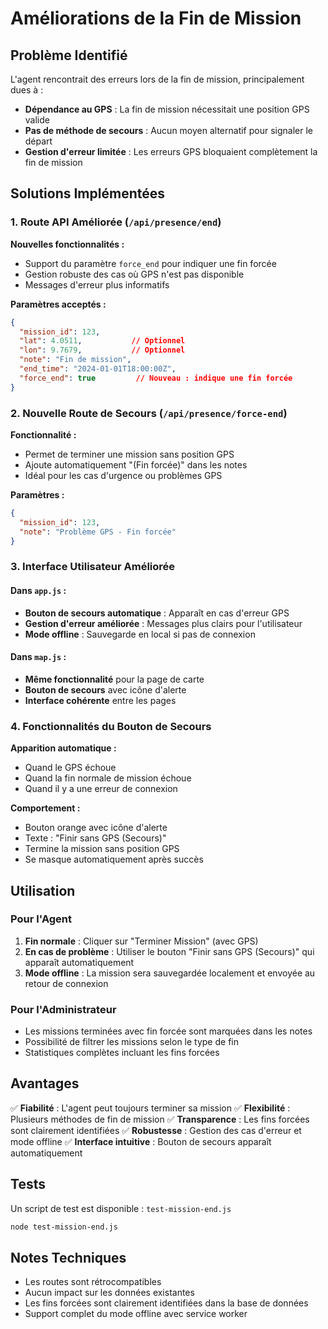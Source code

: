 # Améliorations de la Fin de Mission

## Problème Identifié

L'agent rencontrait des erreurs lors de la fin de mission, principalement dues à :
- **Dépendance au GPS** : La fin de mission nécessitait une position GPS valide
- **Pas de méthode de secours** : Aucun moyen alternatif pour signaler le départ
- **Gestion d'erreur limitée** : Les erreurs GPS bloquaient complètement la fin de mission

## Solutions Implémentées

### 1. Route API Améliorée (`/api/presence/end`)

**Nouvelles fonctionnalités :**
- Support du paramètre `force_end` pour indiquer une fin forcée
- Gestion robuste des cas où GPS n'est pas disponible
- Messages d'erreur plus informatifs

**Paramètres acceptés :**
```json
{
  "mission_id": 123,
  "lat": 4.0511,           // Optionnel
  "lon": 9.7679,           // Optionnel
  "note": "Fin de mission",
  "end_time": "2024-01-01T18:00:00Z",
  "force_end": true         // Nouveau : indique une fin forcée
}
```

### 2. Nouvelle Route de Secours (`/api/presence/force-end`)

**Fonctionnalité :**
- Permet de terminer une mission sans position GPS
- Ajoute automatiquement "(Fin forcée)" dans les notes
- Idéal pour les cas d'urgence ou problèmes GPS

**Paramètres :**
```json
{
  "mission_id": 123,
  "note": "Problème GPS - Fin forcée"
}
```

### 3. Interface Utilisateur Améliorée

#### Dans `app.js` :
- **Bouton de secours automatique** : Apparaît en cas d'erreur GPS
- **Gestion d'erreur améliorée** : Messages plus clairs pour l'utilisateur
- **Mode offline** : Sauvegarde en local si pas de connexion

#### Dans `map.js` :
- **Même fonctionnalité** pour la page de carte
- **Bouton de secours** avec icône d'alerte
- **Interface cohérente** entre les pages

### 4. Fonctionnalités du Bouton de Secours

**Apparition automatique :**
- Quand le GPS échoue
- Quand la fin normale de mission échoue
- Quand il y a une erreur de connexion

**Comportement :**
- Bouton orange avec icône d'alerte
- Texte : "Finir sans GPS (Secours)"
- Termine la mission sans position GPS
- Se masque automatiquement après succès

## Utilisation

### Pour l'Agent

1. **Fin normale** : Cliquer sur "Terminer Mission" (avec GPS)
2. **En cas de problème** : Utiliser le bouton "Finir sans GPS (Secours)" qui apparaît automatiquement
3. **Mode offline** : La mission sera sauvegardée localement et envoyée au retour de connexion

### Pour l'Administrateur

- Les missions terminées avec fin forcée sont marquées dans les notes
- Possibilité de filtrer les missions selon le type de fin
- Statistiques complètes incluant les fins forcées

## Avantages

✅ **Fiabilité** : L'agent peut toujours terminer sa mission
✅ **Flexibilité** : Plusieurs méthodes de fin de mission
✅ **Transparence** : Les fins forcées sont clairement identifiées
✅ **Robustesse** : Gestion des cas d'erreur et mode offline
✅ **Interface intuitive** : Bouton de secours apparaît automatiquement

## Tests

Un script de test est disponible : `test-mission-end.js`

```bash
node test-mission-end.js
```

## Notes Techniques

- Les routes sont rétrocompatibles
- Aucun impact sur les données existantes
- Les fins forcées sont clairement identifiées dans la base de données
- Support complet du mode offline avec service worker
